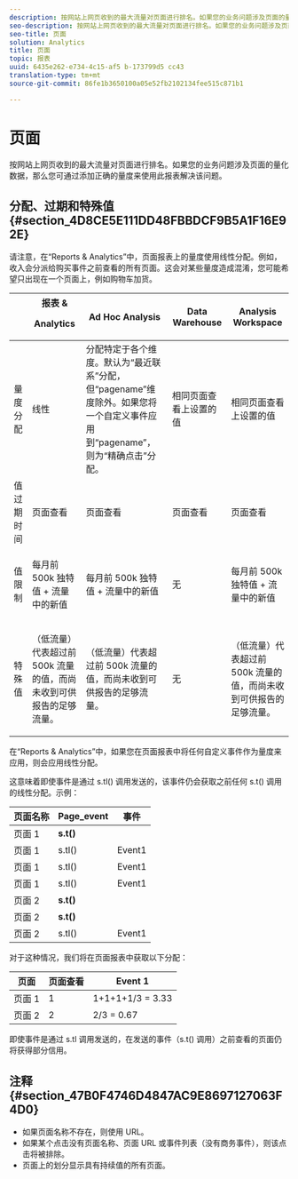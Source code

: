 ```yaml
---
description: 按网站上网页收到的最大流量对页面进行排名。如果您的业务问题涉及页面的量化数据，那么您可通过添加正确的量度来使用此报表解决该问题。
seo-description: 按网站上网页收到的最大流量对页面进行排名。如果您的业务问题涉及页面的量化数据，那么您可通过添加正确的量度来使用此报表解决该问题。
seo-title: 页面
solution: Analytics
title: 页面
topic: 报表
uuid: 6435e262-e734-4c15-af5 b-173799d5 cc43
translation-type: tm+mt
source-git-commit: 86fe1b3650100a05e52fb2102134fee515c871b1

---
```



# 页面

按网站上网页收到的最大流量对页面进行排名。如果您的业务问题涉及页面的量化数据，那么您可通过添加正确的量度来使用此报表解决该问题。

## 分配、过期和特殊值 {#section_4D8CE5E111DD48FBBDCF9B5A1F16E92E}

请注意，在“Reports &amp; Analytics”中，页面报表上的量度使用线性分配。例如，收入会分派给购买事件之前查看的所有页面。这会对某些量度造成混淆，您可能希望只出现在一个页面上，例如购物车加货。

<table id="table_EC7423532C7E44DE97B7FC0321585A2B"> 
 <thead> 
  <tr> 
   <th colname="col1" class="entry"> </th> 
   <th colname="col2" class="entry">报表 &amp; <p>Analytics </p> </th> 
   <th colname="col3" class="entry"> Ad Hoc Analysis </th> 
   <th colname="col4" class="entry"> Data Warehouse </th> 
   <th colname="col5" class="entry"> Analysis Workspace </th> 
  </tr>
 </thead>
 <tbody> 
  <tr> 
   <td colname="col1"> 量度分配 </td> 
   <td colname="col2"> 线性 </td> 
   <td colname="col3"> 分配特定于各个维度。默认为“最近联系”分配，但“pagename”维度除外。如果您将一个自定义事件应用到“pagename”，则为“精确点击”分配。 </td> 
   <td colname="col4"> <p>相同页面查看上设置的值 </p> </td> 
   <td colname="col5"> <p>相同页面查看上设置的值 </p> </td> 
  </tr> 
  <tr> 
   <td colname="col1"> 值过期时间 </td> 
   <td colname="col2"> 页面查看 </td> 
   <td colname="col3"> 页面查看 </td> 
   <td colname="col4"> 页面查看 </td> 
   <td colname="col5"> 页面查看 </td> 
  </tr> 
  <tr> 
   <td colname="col1"> 值限制 </td> 
   <td colname="col2"> <p>每月前 500k 独特值 + 流量中的新值 </p> </td> 
   <td colname="col3"> <p>每月前 500k 独特值 + 流量中的新值 </p> </td> 
   <td colname="col4"> 无 </td> 
   <td colname="col5"> <p>每月前 500k 独特值 + 流量中的新值 </p> </td> 
  </tr> 
  <tr> 
   <td colname="col1"> 特殊值 </td> 
   <td colname="col2"> <p>（低流量）代表超过前 500k 流量的值，而尚未收到可供报告的足够流量。 </p> </td> 
   <td colname="col3"> <p>（低流量）代表超过前 500k 流量的值，而尚未收到可供报告的足够流量。 </p> </td> 
   <td colname="col4"> 无 </td> 
   <td colname="col5"> <p>（低流量）代表超过前 500k 流量的值，而尚未收到可供报告的足够流量。 </p> </td> 
  </tr> 
 </tbody> 
</table>

在“Reports &amp; Analytics”中，如果您在页面报表中将任何自定义事件作为量度来应用，则会应用线性分配。

这意味着即使事件是通过 s.tl() 调用发送的，该事件仍会获取之前任何 s.t() 调用的线性分配。示例：

| 页面名称 | Page_event | 事件 |
|---|---|---|
| 页面 1 | **s.t()** |  |
| 页面 1 | s.tl() | Event1 |
| 页面 1 | s.tl() | Event1 |
| 页面 1 | s.tl() | Event1 |
| 页面 2 | **s.t()** |  |
| 页面 2 | **s.t()** |  |
| 页面 2 | s.tl() | Event1 |

对于这种情况，我们将在页面报表中获取以下分配：

| 页面 | 页面查看 | Event 1 |
|---|---|---|
| 页面 1 | 1 | 1+1+1+1/3 = 3.33 |
| 页面 2 | 2 | 2/3 = 0.67 |

即使事件是通过 s.tl 调用发送的，在发送的事件（s.t() 调用）之前查看的页面仍将获得部分信用。

## 注释 {#section_47B0F4746D4847AC9E8697127063F4D0}

* 如果页面名称不存在，则使用 URL。
* 如果某个点击没有页面名称、页面 URL 或事件列表（没有商务事件），则该点击将被排除。
* 页面上的划分显示具有持续值的所有页面。

